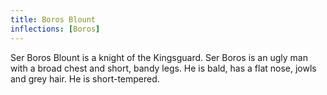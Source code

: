 ```yaml
---
title: Boros Blount
inflections: [Boros]
---
```


Ser Boros Blount is a knight of the Kingsguard. Ser Boros is an ugly man with a broad chest and short, bandy legs. He is bald, has a flat nose, jowls and grey hair. He is short-tempered.


